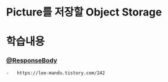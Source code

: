 # Picture를 저장할 Object Storage

# 학습내용 
### [@ResponseBody](https://ismydream.tistory.com/140)
    -   https://lee-mandu.tistory.com/242